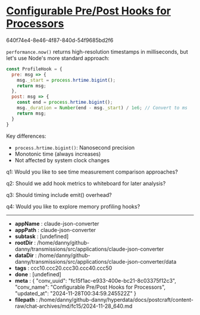 # [Configurable Pre/Post Hooks for Processors](https://claude.ai/chat/fc15f1ac-e933-400e-bc21-8c03375f12c3)

640f74e4-8e46-4f87-840d-54f9685bd2f6

 `performance.now()` returns high-resolution timestamps in milliseconds, but let's use Node's more standard approach:

```javascript
const ProfileHook = {
  pre: msg => { 
    msg._start = process.hrtime.bigint();
    return msg;
  },
  post: msg => {
    const end = process.hrtime.bigint();
    msg._duration = Number(end - msg._start) / 1e6; // Convert to ms
    return msg;
  }
}
```

Key differences:
- `process.hrtime.bigint()`: Nanosecond precision
- Monotonic time (always increases)
- Not affected by system clock changes

q1: Would you like to see time measurement comparison approaches?

q2: Should we add hook metrics to whiteboard for later analysis?

q3: Should timing include emit() overhead?

q4: Would you like to explore memory profiling hooks?

---

* **appName** : claude-json-converter
* **appPath** : claude-json-converter
* **subtask** : [undefined]
* **rootDir** : /home/danny/github-danny/transmissions/src/applications/claude-json-converter
* **dataDir** : /home/danny/github-danny/transmissions/src/applications/claude-json-converter/data
* **tags** : ccc10.ccc20.ccc30.ccc40.ccc50
* **done** : [undefined]
* **meta** : {
  "conv_uuid": "fc15f1ac-e933-400e-bc21-8c03375f12c3",
  "conv_name": "Configurable Pre/Post Hooks for Processors",
  "updated_at": "2024-11-28T00:34:59.245522Z"
}
* **filepath** : /home/danny/github-danny/hyperdata/docs/postcraft/content-raw/chat-archives/md/fc15/2024-11-28_640.md